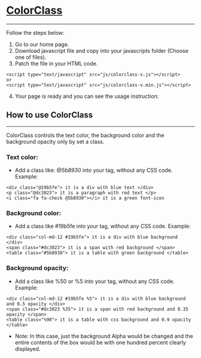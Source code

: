 # [ColorClass](http://ColorClass.ir)
-----------
Follow the steps below:
1. Go to our home page.
2. Download javascript file and copy into your javascripts folder (Choose one of files).
3. Patch the file in your HTML code.

```
<script type="text/javascript" src="js/colorclass-v.js"></script>
or
<script type="text/javascript" src="js/colorclass-v.min.js"></script>
```

4. Your page is ready and you can see the usage instruction:


## How to use ColorClass
-----------
ColorClass controls the text color, the background color and the background opacity only by set a class.

### Text color:
- Add a class like: *@5b8930* into your tag, without any CSS code. Example:

```
<div class="@19b5fe"> it is a div with blue text </div>
<p class="@dc3023"> it is a paragraph with red text </p>
<i class="fa fa-check @5b8930"></i> it is a green font-icon
```

### Background color:
- Add a class like #19b5fe into your tag, without any CSS code. Example:

```
<div class="col-md-12 #19b5fe"> it is a div with blue background </div>
<span class="#dc3023"> it is a span with red background </span>
<table class="#5b8930"> it is a table with green background </table> 
```

### Background opacity:
- Add a class like %50 or %5 into your tag, without any CSS code. Example:

```
<div class="col-md-12 #19b5fe %5"> it is a div with blue background and 0.5 opacity </div>
<span class="#dc3023 %35"> it is a span with red background and 0.35 opacity </span>
<table class="%90"> it is a table with css background and 0.9 opacity </table> 
```
- Note: In this case, just the background Alpha would be changed and the entire contents of the box would be with one hundred percent clearly displayed.